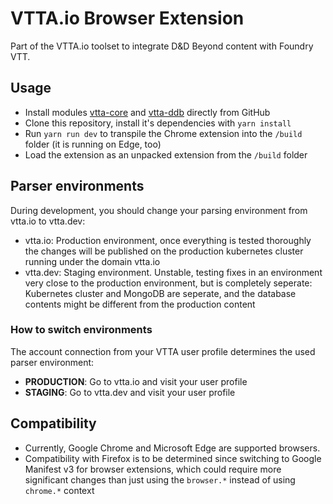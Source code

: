 # VTTA.io Browser Extension

Part of the VTTA.io toolset to integrate D&D Beyond content with Foundry VTT.

## Usage

- Install modules [vtta-core](https://www.github.com/vttassets/vtta-core) and [vtta-ddb](https://www.github.com/vttassets/vtta-ddb) directly from GitHub
- Clone this repository, install it's dependencies with `yarn install`
- Run `yarn run dev` to transpile the Chrome extension into the `/build` folder (it is running on Edge, too)
- Load the extension as an unpacked extension from the `/build` folder

## Parser environments

During development, you should change your parsing environment from vtta.io to vtta.dev:

- vtta.io: Production environment, once everything is tested thoroughly the changes will be published on the production kubernetes cluster running under the domain vtta.io
- vtta.dev: Staging environment. Unstable, testing fixes in an environment very close to the production environment, but is completely seperate: Kubernetes cluster and MongoDB are seperate, and the database contents might be different from the production content

### How to switch environments

The account connection from your VTTA user profile determines the used parser environment:

- **PRODUCTION**: Go to vtta.io and visit your user profile
- **STAGING**: Go to vtta.dev and visit your user profile

## Compatibility

- Currently, Google Chrome and Microsoft Edge are supported browsers.
- Compatibility with Firefox is to be determined since switching to Google Manifest v3 for browser extensions, which could require more significant changes than just using the `browser.*` instead of using `chrome.*` context
